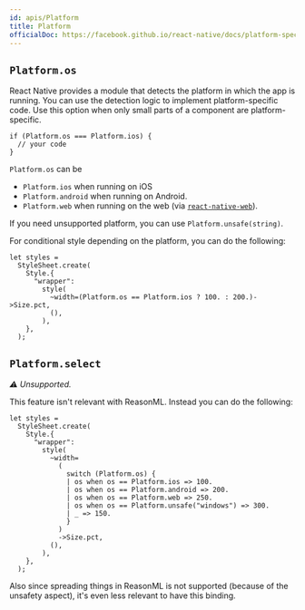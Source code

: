 ```yaml
---
id: apis/Platform
title: Platform
officialDoc: https://facebook.github.io/react-native/docs/platform-specific-code
---
```


## `Platform.os`

React Native provides a module that detects the platform in which the app is
running. You can use the detection logic to implement platform-specific code.
Use this option when only small parts of a component are platform-specific.

```reason
if (Platform.os === Platform.ios) {
  // your code
}
```

`Platform.os` can be

- `Platform.ios` when running on iOS
- `Platform.android` when running on Android.
- `Platform.web` when running on the web (via
  [`react-native-web`](https://github.com/necolas/react-native-web)).

If you need unsupported platform, you can use `Platform.unsafe(string)`.

For conditional style depending on the platform, you can do the following:

```reason
let styles =
  StyleSheet.create(
    Style.{
      "wrapper":
        style(
          ~width=(Platform.os == Platform.ios ? 100. : 200.)->Size.pct,
          (),
        ),
    },
  );
```

## `Platform.select`

_⚠️ Unsupported._

This feature isn't relevant with ReasonML. Instead you can do the following:

```reason
let styles =
  StyleSheet.create(
    Style.{
      "wrapper":
        style(
          ~width=
            (
              switch (Platform.os) {
              | os when os == Platform.ios => 100.
              | os when os == Platform.android => 200.
              | os when os == Platform.web => 250.
              | os when os == Platform.unsafe("windows") => 300.
              | _ => 150.
              }
            )
            ->Size.pct,
          (),
        ),
    },
  );
```

Also since spreading things in ReasonML is not supported (because of the
unsafety aspect), it's even less relevant to have this binding.
